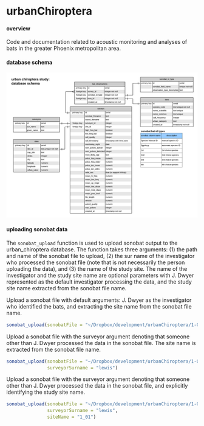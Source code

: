 urbanChiroptera
================

<!-- README.md is generated from README.Rmd. Please edit the latter. -->

#### overview

Code and documentation related to acoustic monitoring and analyses of
bats in the greater Phoenix metropolitan area.

#### database schema

![](create-database/urbanChiroptera%20-%20normalized.png)

#### uploading sonobat data

The `sonobat_upload` function is used to upload sonobat output to the
urban\_chiroptera database. The function takes three arguments: (1) the
path and name of the sonobat file to upload, (2) the sur name of the
investigator who processed the sonobat file (note that is not
necessarily the person uploading the data), and (3) the name of the
study site. The name of the investigator and the study site name are
optional parameters with J. Dwyer represented as the default
investigator processing the data, and the study site name extracted from
the sonobat file name.

Upload a sonobat file with default arguments: J. Dwyer as the
investigator who identified the bats, and extracting the site name from
the sonobat file
name.

``` r
sonobat_upload(sonobatFile = "~/Dropbox/development/urbanChiroptera/1-03_S1Winter_Output.csv")
```

Upload a sonobat file with the surveyor argument denoting that someone
other than J. Dwyer processed the data in the sonobat file. The site
name is extracted from the sonobat file
name.

``` r
sonobat_upload(sonobatFile = "~/Dropbox/development/urbanChiroptera/1-03_S1Winter_Output.csv",
               surveyorSurname = "lewis")
```

Upload a sonobat file with the surveyor argument denoting that someone
other than J. Dwyer processed the data in the sonobat file, and
explicitly identifying the study site
name.

``` r
sonobat_upload(sonobatFile = "~/Dropbox/development/urbanChiroptera/1-03_S1Winter_Output.csv",
               surveyorSurname = "lewis",
               siteName = "1_01")
```
